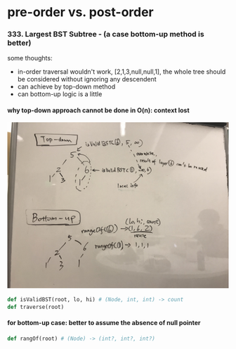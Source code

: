# pre-order vs. post-order

### 333. Largest BST Subtree - \(a case bottom-up method is better\)

some thoughts:

* in-order traversal wouldn't work, \[2,1,3,null,null,1\], the whole tree should be considered without ignoring any descendent
* can achieve by top-down method
* can bottom-up logic is a little

#### why top-down approach cannot be done in O\(n\): context lost

![](../../../.gitbook/assets/333.jpeg)

```python
def isValidBST(root, lo, hi) # (Node, int, int) -> count
def traverse(root)
```

#### for bottom-up case: better to assume the absence of null pointer

```python
def rangOf(root) # (Node) -> (int?, int?, int?)
```

